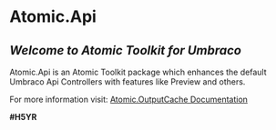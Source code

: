 # Atomic.Api

## _Welcome to Atomic Toolkit for Umbraco_
Atomic.Api is an Atomic Toolkit package which enhances the default Umbraco Api Controllers with features like Preview and others.

For more information visit: [Atomic.OutputCache Documentation](https://atomictoolkit.com/packages/atomicapi)

**#H5YR**
